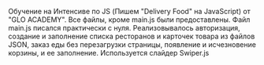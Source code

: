 Обучение на Интенсиве по JS (Пишем "Delivery Food" на JavaScript) от "GLO ACADEMY".
Все файлы, кроме main.js были предоставлены.
Файл main.js писался практически с нуля.
Реализовывалось авторизация, создание и заполнение списка ресторанов и карточек товара из файлов JSON,
заказ еды без перезагрузки страницы, появление и исчезновение корзины, и ее заполнение.
Используется слайдер Swiper.js
